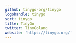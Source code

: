 ```yaml
---
github: tinygo-org/tinygo
logohandle: tinygo
sort: tinygo
title: TinyGo
twitter: TinyGolang
website: 'https://tinygo.org/'
---
```

